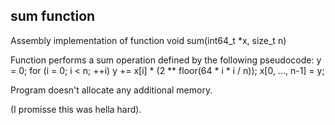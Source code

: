 ## sum function

Assembly implementation of function
void sum(int64_t *x, size_t n)

Function performs a sum operation defined by the following pseudocode:
y = 0;
for (i = 0; i < n; ++i)
  y += x[i] * (2 ** floor(64 * i * i / n));
x[0, ..., n-1] = y;

Program doesn't allocate any additional memory.

(I promisse this was hella hard).

